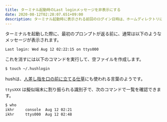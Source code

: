```yaml
---
title: ターミナル起動時のLast loginメッセージを非表示にする
date: 2020-08-12T02:28:07.651+09:00
description: ターミナル起動時に表示される前回のログイン日時は、ホームディレクトリに空ファイルを作成することで抑制できる。
---
```


ターミナルを起動した際に、最初のプロンプトが返る前に、通常は以下のようなメッセージが表示されます。

```
Last login: Wed Aug 12 02:22:15 on ttys000
```

これを消すには以下のコマンドを実行して、空ファイルを作成します。

```bash
$ touch ~/.hushlogin
```

hushは、[人差し指を口の前に立てる仕草](https://www.google.com/search?q=hush+gesture&tbm=isch)にも使われる言葉のようです。

`ttysXXX` は擬似端末に割り振られる識別子で、次のコマンドで一覧を確認できます。

```bash
$ who
ikhr     console  Aug 12 02:21
ikhr     ttys000  Aug 12 02:48
```
